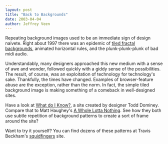 ```yaml
--- 
layout: post
title: "Back to Backgrounds"
date: 2003-04-04
author: Jeffrey Veen
---
```

Repeating background images used to be an immediate sign of design naivete. Right about 1997 there was an epidemic of <a href="http://www.sfsu.edu/~jtolson/textures/sort/mixed/interest.htm">tiled fractal backgrounds</a>, animated horizontal rules, and the plunk-plunk-plunk of bad midi audio. 

Understandably, many designers approached this new medium with a sense of awe and wonder, followed quickly with a giddy sense of the possibilities. The result, of course, was an exploitation of technology for technology's sake. Thankfully, the times have changed. Examples of browser-feature abuse are the exception, rather than the norm. In fact, the simple tiled background image is making something of a comeback in well-designed sites. 

Have a look at <a href="http://www.whatdoiknow.org/">What do I Know?</a>, a site created by designer Todd Dominey. Compare that to Matt Haughey's <a href="http://a.wholelottanothing.org/">A Whole Lotta Nothing</a>. See how they both use subtle repetition of background patterns to create a sort of frame around the site? 

Want to try it yourself? You can find dozens of these patterns at Travis Beckham's <a href=" http://www.squidfingers.com/patterns/">squidfingers</a> site.
&#8203;